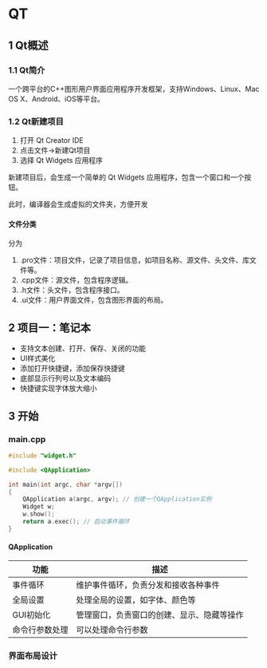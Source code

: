 # QT

## 1 Qt概述

### 1.1 Qt简介

一个跨平台的C++图形用户界面应用程序开发框架，支持Windows、Linux、Mac OS X、Android、iOS等平台。

### 1.2 Qt新建项目

1. 打开 Qt Creator IDE
2. 点击文件->新建Qt项目
3. 选择 Qt Widgets 应用程序

新建项目后，会生成一个简单的 Qt Widgets 应用程序，包含一个窗口和一个按钮。

此时，编译器会生成虚拟的文件夹，方便开发

#### 文件分类

分为

1. .pro文件：项目文件，记录了项目信息，如项目名称、源文件、头文件、库文件等。
2. .cpp文件：源文件，包含程序逻辑。
3. .h文件：头文件，包含程序接口。
4. .ui文件：用户界面文件，包含图形界面的布局。

## 2 项目一：笔记本

- 支持文本创建、打开、保存、关闭的功能
- UI样式美化
- 添加打开快捷键，添加保存快捷键
- 底部显示行列号以及文本编码
- 快捷键实现字体放大缩小

## 3 开始

### main.cpp

```cpp
#include "widget.h"

#include <QApplication>

int main(int argc, char *argv[])
{
    QApplication a(argc, argv); // 创建一个QApplication实例
    Widget w;
    w.show();
    return a.exec(); // 启动事件循环
}
```

#### QApplication

|功能|描述|
|---|---|
|事件循环|维护事件循环，负责分发和接收各种事件|
|全局设置|处理全局的设置，如字体、颜色等|
|GUI初始化|管理窗口，负责窗口的创建、显示、隐藏等操作|
|命令行参数处理|可以处理命令行参数|

### 界面布局设计

